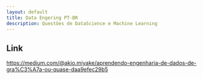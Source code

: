 ```yaml
---
layout: default
title: Data Engering PT-BR
description: Questões de DataScience e Machine Learning
---
```


## Link

https://medium.com/@akio.miyake/aprendendo-engenharia-de-dados-de-gra%C3%A7a-ou-quase-daa9efec29b5
